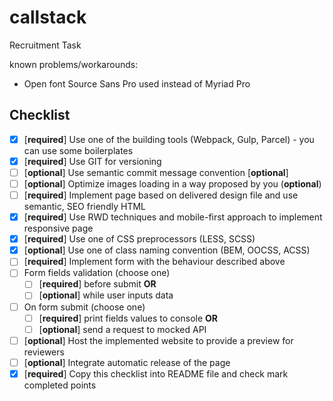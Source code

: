# callstack
Recruitment Task


known problems/workarounds:
- Open font Source Sans Pro used instead of Myriad Pro

## Checklist

- [x] [**required**] Use one of the building tools (Webpack, Gulp, Parcel) - you can use some boilerplates 
- [x] [**required**] Use GIT for versioning 
- [ ] [**optional**] Use semantic commit message convention [**optional**]
- [ ] [**optional**] Optimize images loading in a way proposed by you (**optional**)
- [ ] [**required**] Implement page based on delivered design file and use semantic, SEO friendly HTML 
- [x] [**required**] Use RWD techniques and mobile-first approach to implement responsive page 
- [x] [**required**] Use one of CSS preprocessors (LESS, SCSS) 
- [x] [**optional**] Use one of class naming convention (BEM, OOCSS, ACSS) 
- [ ] [**required**] Implement form with the behaviour described above 
- [ ] Form fields validation (choose one)
  - [ ] [**required**] before submit **OR** 
  - [ ] [**optional**] while user inputs data
      
- [ ] On form submit (choose one)
  - [ ] [**required**] print fields values to console **OR** 
  - [ ] [**optional**] send a request to mocked API
- [ ] [**optional**] Host the implemented website to provide a preview for reviewers 
- [ ] [**optional**] Integrate automatic release of the page 
- [x] [**required**] Copy this checklist into README file and check mark completed points 